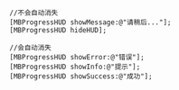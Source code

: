     //不会自动消失
    [MBProgressHUD showMessage:@"请稍后..."];
    [MBProgressHUD hideHUD];
    
    //会自动消失
    [MBProgressHUD showError:@"错误"];
    [MBProgressHUD showInfo:@"提示"];
    [MBProgressHUD showSuccess:@"成功"];
